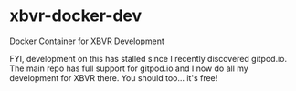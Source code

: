 # xbvr-docker-dev
Docker Container for XBVR Development

FYI, development on this has stalled since I recently discovered gitpod.io. The main repo has full support for gitpod.io and I now do all my development for XBVR there. You should too... it's free!
